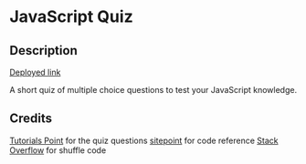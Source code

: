 # JavaScript Quiz

## Description 

[Deployed link](https://katjones23.github.io/JavaScriptQuiz/)

A short quiz of multiple choice questions to test your JavaScript knowledge.

## Credits

[Tutorials Point](https://www.tutorialspoint.com/javascript/javascript_online_quiz.htm) for the quiz questions
[sitepoint](https://www.sitepoint.com/simple-javascript-quiz/) for code reference
[Stack Overflow](https://stackoverflow.com/questions/2450954/how-to-randomize-shuffle-a-javascript-array) for shuffle code
